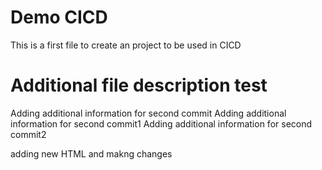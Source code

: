 # Demo CICD

This is a first file to create an project to be used in CICD

# Additional file description test

Adding additional information for second commit
Adding additional information for second commit1
Adding additional information for second commit2

adding new HTML and makng changes
